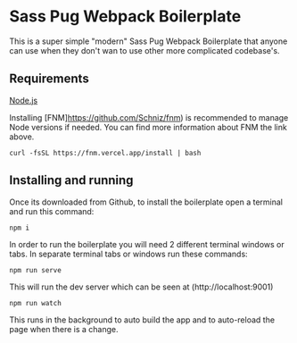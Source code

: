 # Sass Pug Webpack Boilerplate

This is a super simple "modern" Sass Pug Webpack Boilerplate that anyone can use when they don't wan to use other more complicated codebase's.

## Requirements

[Node.js](https://nodejs.org/en/)

Installing [FNM]https://github.com/Schniz/fnm) is recommended to manage Node versions if needed. You can find more information about FNM the link above.

```
curl -fsSL https://fnm.vercel.app/install | bash
```

## Installing and running

Once its downloaded from Github, to install the boilerplate open a terminal and run this command:

```
npm i
```

In order to run the boilerplate you will need 2 different terminal windows or tabs. In separate terminal tabs or windows run these commands:

```
npm run serve
```
This will run the dev server which can be seen at (http://localhost:9001)

```
npm run watch
```
This runs in the background to auto build the app and to auto-reload the page when there is a change.

